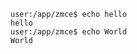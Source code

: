 ``` shell-session:test.js:session echo hello;echo World
user:/app/zmce$ echo hello
hello
user:/app/zmce$ echo World
World

```